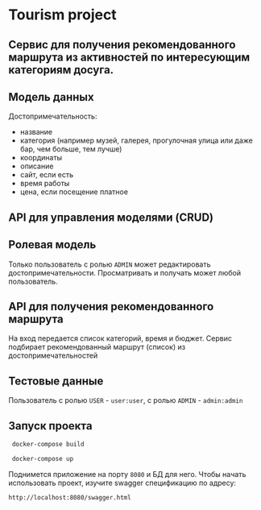 # Tourism project

## Cервис для получения рекомендованного маршрута из активностей по интересующим категориям досуга.

## Модель данных

Достопримечательность:

- название
- категория (например музей, галерея, прогулочная улица или даже бар, чем больше, тем лучше)
- координаты
- описание
- сайт, если есть
- время работы
- цена, если посещение платное

## API для управления моделями (CRUD)

## Ролевая модель

Только пользователь с ролью `ADMIN` может редактировать достопримечательности.
Просматривать и получать может любой пользователь.

## API для получения рекомендованного маршрута

На вход передается список категорий, время и бюджет.
Сервис подбирает рекомендованный маршрут (список) из достопримечательностей

## Тестовые данные

Пользователь с ролью `USER` - `user:user`, с ролью `ADMIN` - `admin:admin`

## Запуск проекта

```cmd
 docker-compose build
```

```cmd
 docker-compose up
```

Поднимется приложение на порту `8080` и БД для него. Чтобы начать использовать проект, изучите swagger спецификацию по
адресу:

```url
http://localhost:8080/swagger.html
```

